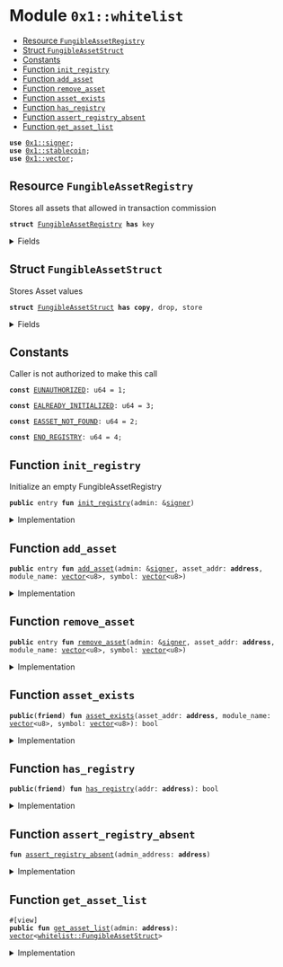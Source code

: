 
<a id="0x1_whitelist"></a>

# Module `0x1::whitelist`



-  [Resource `FungibleAssetRegistry`](#0x1_whitelist_FungibleAssetRegistry)
-  [Struct `FungibleAssetStruct`](#0x1_whitelist_FungibleAssetStruct)
-  [Constants](#@Constants_0)
-  [Function `init_registry`](#0x1_whitelist_init_registry)
-  [Function `add_asset`](#0x1_whitelist_add_asset)
-  [Function `remove_asset`](#0x1_whitelist_remove_asset)
-  [Function `asset_exists`](#0x1_whitelist_asset_exists)
-  [Function `has_registry`](#0x1_whitelist_has_registry)
-  [Function `assert_registry_absent`](#0x1_whitelist_assert_registry_absent)
-  [Function `get_asset_list`](#0x1_whitelist_get_asset_list)


<pre><code><b>use</b> <a href="../../cedra-stdlib/../move-stdlib/doc/signer.md#0x1_signer">0x1::signer</a>;
<b>use</b> <a href="stablecoin.md#0x1_stablecoin">0x1::stablecoin</a>;
<b>use</b> <a href="../../cedra-stdlib/../move-stdlib/doc/vector.md#0x1_vector">0x1::vector</a>;
</code></pre>



<a id="0x1_whitelist_FungibleAssetRegistry"></a>

## Resource `FungibleAssetRegistry`

Stores all assets that allowed in transaction commission


<pre><code><b>struct</b> <a href="whitelist.md#0x1_whitelist_FungibleAssetRegistry">FungibleAssetRegistry</a> <b>has</b> key
</code></pre>



<details>
<summary>Fields</summary>


<dl>
<dt>
<code>assets: <a href="../../cedra-stdlib/../move-stdlib/doc/vector.md#0x1_vector">vector</a>&lt;<a href="whitelist.md#0x1_whitelist_FungibleAssetStruct">whitelist::FungibleAssetStruct</a>&gt;</code>
</dt>
<dd>

</dd>
</dl>


</details>

<a id="0x1_whitelist_FungibleAssetStruct"></a>

## Struct `FungibleAssetStruct`

Stores Asset values


<pre><code><b>struct</b> <a href="whitelist.md#0x1_whitelist_FungibleAssetStruct">FungibleAssetStruct</a> <b>has</b> <b>copy</b>, drop, store
</code></pre>



<details>
<summary>Fields</summary>


<dl>
<dt>
<code>addr: <b>address</b></code>
</dt>
<dd>

</dd>
<dt>
<code>module_name: <a href="../../cedra-stdlib/../move-stdlib/doc/vector.md#0x1_vector">vector</a>&lt;u8&gt;</code>
</dt>
<dd>

</dd>
<dt>
<code>symbol: <a href="../../cedra-stdlib/../move-stdlib/doc/vector.md#0x1_vector">vector</a>&lt;u8&gt;</code>
</dt>
<dd>

</dd>
</dl>


</details>

<a id="@Constants_0"></a>

## Constants


<a id="0x1_whitelist_EUNAUTHORIZED"></a>

Caller is not authorized to make this call


<pre><code><b>const</b> <a href="whitelist.md#0x1_whitelist_EUNAUTHORIZED">EUNAUTHORIZED</a>: u64 = 1;
</code></pre>



<a id="0x1_whitelist_EALREADY_INITIALIZED"></a>



<pre><code><b>const</b> <a href="whitelist.md#0x1_whitelist_EALREADY_INITIALIZED">EALREADY_INITIALIZED</a>: u64 = 3;
</code></pre>



<a id="0x1_whitelist_EASSET_NOT_FOUND"></a>



<pre><code><b>const</b> <a href="whitelist.md#0x1_whitelist_EASSET_NOT_FOUND">EASSET_NOT_FOUND</a>: u64 = 2;
</code></pre>



<a id="0x1_whitelist_ENO_REGISTRY"></a>



<pre><code><b>const</b> <a href="whitelist.md#0x1_whitelist_ENO_REGISTRY">ENO_REGISTRY</a>: u64 = 4;
</code></pre>



<a id="0x1_whitelist_init_registry"></a>

## Function `init_registry`

Initialize an empty FungibleAssetRegistry


<pre><code><b>public</b> entry <b>fun</b> <a href="whitelist.md#0x1_whitelist_init_registry">init_registry</a>(admin: &<a href="../../cedra-stdlib/../move-stdlib/doc/signer.md#0x1_signer">signer</a>)
</code></pre>



<details>
<summary>Implementation</summary>


<pre><code><b>public</b> entry <b>fun</b> <a href="whitelist.md#0x1_whitelist_init_registry">init_registry</a>(admin: &<a href="../../cedra-stdlib/../move-stdlib/doc/signer.md#0x1_signer">signer</a>) {
    <b>let</b> admin_address = <a href="../../cedra-stdlib/../move-stdlib/doc/signer.md#0x1_signer_address_of">signer::address_of</a>(admin);
    <b>assert</b>!(@admin == admin_address, <a href="whitelist.md#0x1_whitelist_EUNAUTHORIZED">EUNAUTHORIZED</a>);

    <a href="whitelist.md#0x1_whitelist_assert_registry_absent">assert_registry_absent</a>(@admin);

    <b>move_to</b>(
        admin,
        <a href="whitelist.md#0x1_whitelist_FungibleAssetRegistry">FungibleAssetRegistry</a> {
            assets: <a href="../../cedra-stdlib/../move-stdlib/doc/vector.md#0x1_vector_empty">vector::empty</a>&lt;<a href="whitelist.md#0x1_whitelist_FungibleAssetStruct">FungibleAssetStruct</a>&gt;()
        }
    );
}
</code></pre>



</details>

<a id="0x1_whitelist_add_asset"></a>

## Function `add_asset`



<pre><code><b>public</b> entry <b>fun</b> <a href="whitelist.md#0x1_whitelist_add_asset">add_asset</a>(admin: &<a href="../../cedra-stdlib/../move-stdlib/doc/signer.md#0x1_signer">signer</a>, asset_addr: <b>address</b>, module_name: <a href="../../cedra-stdlib/../move-stdlib/doc/vector.md#0x1_vector">vector</a>&lt;u8&gt;, symbol: <a href="../../cedra-stdlib/../move-stdlib/doc/vector.md#0x1_vector">vector</a>&lt;u8&gt;)
</code></pre>



<details>
<summary>Implementation</summary>


<pre><code><b>public</b> entry <b>fun</b> <a href="whitelist.md#0x1_whitelist_add_asset">add_asset</a>(
    admin: &<a href="../../cedra-stdlib/../move-stdlib/doc/signer.md#0x1_signer">signer</a>,
    asset_addr: <b>address</b>,
    module_name: <a href="../../cedra-stdlib/../move-stdlib/doc/vector.md#0x1_vector">vector</a>&lt;u8&gt;,
    symbol: <a href="../../cedra-stdlib/../move-stdlib/doc/vector.md#0x1_vector">vector</a>&lt;u8&gt;
) <b>acquires</b> <a href="whitelist.md#0x1_whitelist_FungibleAssetRegistry">FungibleAssetRegistry</a> {
    <b>let</b> admin_address = <a href="../../cedra-stdlib/../move-stdlib/doc/signer.md#0x1_signer_address_of">signer::address_of</a>(admin);

    <b>assert</b>!(<a href="whitelist.md#0x1_whitelist_has_registry">has_registry</a>(@admin), <a href="whitelist.md#0x1_whitelist_ENO_REGISTRY">ENO_REGISTRY</a>);
    <b>assert</b>!(
        admin_address == @admin || admin_address == @0x1,
        <a href="whitelist.md#0x1_whitelist_EUNAUTHORIZED">EUNAUTHORIZED</a>
    );

    <b>assert</b>!(
        <a href="stablecoin.md#0x1_stablecoin_asset_deployed">stablecoin::asset_deployed</a>(asset_addr, symbol),
        <a href="whitelist.md#0x1_whitelist_EASSET_NOT_FOUND">EASSET_NOT_FOUND</a>
    );

    <b>let</b> registry = <b>borrow_global_mut</b>&lt;<a href="whitelist.md#0x1_whitelist_FungibleAssetRegistry">FungibleAssetRegistry</a>&gt;(@admin);
    <a href="../../cedra-stdlib/../move-stdlib/doc/vector.md#0x1_vector_push_back">vector::push_back</a>(
        &<b>mut</b> registry.assets,
        <a href="whitelist.md#0x1_whitelist_FungibleAssetStruct">FungibleAssetStruct</a> { addr: asset_addr, module_name, symbol }
    );
}
</code></pre>



</details>

<a id="0x1_whitelist_remove_asset"></a>

## Function `remove_asset`



<pre><code><b>public</b> entry <b>fun</b> <a href="whitelist.md#0x1_whitelist_remove_asset">remove_asset</a>(admin: &<a href="../../cedra-stdlib/../move-stdlib/doc/signer.md#0x1_signer">signer</a>, asset_addr: <b>address</b>, module_name: <a href="../../cedra-stdlib/../move-stdlib/doc/vector.md#0x1_vector">vector</a>&lt;u8&gt;, symbol: <a href="../../cedra-stdlib/../move-stdlib/doc/vector.md#0x1_vector">vector</a>&lt;u8&gt;)
</code></pre>



<details>
<summary>Implementation</summary>


<pre><code><b>public</b> entry <b>fun</b> <a href="whitelist.md#0x1_whitelist_remove_asset">remove_asset</a>(
    admin: &<a href="../../cedra-stdlib/../move-stdlib/doc/signer.md#0x1_signer">signer</a>,
    asset_addr: <b>address</b>,
    module_name: <a href="../../cedra-stdlib/../move-stdlib/doc/vector.md#0x1_vector">vector</a>&lt;u8&gt;,
    symbol: <a href="../../cedra-stdlib/../move-stdlib/doc/vector.md#0x1_vector">vector</a>&lt;u8&gt;
) <b>acquires</b> <a href="whitelist.md#0x1_whitelist_FungibleAssetRegistry">FungibleAssetRegistry</a> {
    <b>let</b> admin_address = <a href="../../cedra-stdlib/../move-stdlib/doc/signer.md#0x1_signer_address_of">signer::address_of</a>(admin);
    <b>assert</b>!(@admin == admin_address, <a href="whitelist.md#0x1_whitelist_EUNAUTHORIZED">EUNAUTHORIZED</a>);

    <b>let</b> registry = <b>borrow_global_mut</b>&lt;<a href="whitelist.md#0x1_whitelist_FungibleAssetRegistry">FungibleAssetRegistry</a>&gt;(admin_address);

    <b>let</b> (exist, index) = <a href="../../cedra-stdlib/../move-stdlib/doc/vector.md#0x1_vector_index_of">vector::index_of</a>(
        &registry.assets,
        &<a href="whitelist.md#0x1_whitelist_FungibleAssetStruct">FungibleAssetStruct</a> { addr: asset_addr, module_name, symbol }
    );
    <b>if</b> (exist) {
        <a href="../../cedra-stdlib/../move-stdlib/doc/vector.md#0x1_vector_remove">vector::remove</a>(&<b>mut</b> registry.assets, index);
    } <b>else</b> {
        <b>abort</b> <a href="whitelist.md#0x1_whitelist_EASSET_NOT_FOUND">EASSET_NOT_FOUND</a>
    }
}
</code></pre>



</details>

<a id="0x1_whitelist_asset_exists"></a>

## Function `asset_exists`



<pre><code><b>public</b>(<b>friend</b>) <b>fun</b> <a href="whitelist.md#0x1_whitelist_asset_exists">asset_exists</a>(asset_addr: <b>address</b>, module_name: <a href="../../cedra-stdlib/../move-stdlib/doc/vector.md#0x1_vector">vector</a>&lt;u8&gt;, symbol: <a href="../../cedra-stdlib/../move-stdlib/doc/vector.md#0x1_vector">vector</a>&lt;u8&gt;): bool
</code></pre>



<details>
<summary>Implementation</summary>


<pre><code><b>public</b>(<b>friend</b>) <b>fun</b> <a href="whitelist.md#0x1_whitelist_asset_exists">asset_exists</a>(
    asset_addr: <b>address</b>, module_name: <a href="../../cedra-stdlib/../move-stdlib/doc/vector.md#0x1_vector">vector</a>&lt;u8&gt;, symbol: <a href="../../cedra-stdlib/../move-stdlib/doc/vector.md#0x1_vector">vector</a>&lt;u8&gt;
): bool <b>acquires</b> <a href="whitelist.md#0x1_whitelist_FungibleAssetRegistry">FungibleAssetRegistry</a> {
    <b>let</b> registry = <b>borrow_global</b>&lt;<a href="whitelist.md#0x1_whitelist_FungibleAssetRegistry">FungibleAssetRegistry</a>&gt;(@admin);

    <b>let</b> i = 0;
    <b>let</b> n = <a href="../../cedra-stdlib/../move-stdlib/doc/vector.md#0x1_vector_length">vector::length</a>(&registry.assets);
    <b>while</b> (i &lt; n) {
        <b>let</b> asset = <a href="../../cedra-stdlib/../move-stdlib/doc/vector.md#0x1_vector_borrow">vector::borrow</a>(&registry.assets, i);
        <b>if</b> (asset.addr == asset_addr
            && asset.module_name == module_name
            && asset.symbol == symbol) {
            <b>return</b> <b>true</b>;
        };
        i = i + 1;
    };
    <b>false</b>
}
</code></pre>



</details>

<a id="0x1_whitelist_has_registry"></a>

## Function `has_registry`



<pre><code><b>public</b>(<b>friend</b>) <b>fun</b> <a href="whitelist.md#0x1_whitelist_has_registry">has_registry</a>(addr: <b>address</b>): bool
</code></pre>



<details>
<summary>Implementation</summary>


<pre><code><b>public</b>(<b>friend</b>) <b>fun</b> <a href="whitelist.md#0x1_whitelist_has_registry">has_registry</a>(addr: <b>address</b>): bool {
    <b>exists</b>&lt;<a href="whitelist.md#0x1_whitelist_FungibleAssetRegistry">FungibleAssetRegistry</a>&gt;(addr)
}
</code></pre>



</details>

<a id="0x1_whitelist_assert_registry_absent"></a>

## Function `assert_registry_absent`



<pre><code><b>fun</b> <a href="whitelist.md#0x1_whitelist_assert_registry_absent">assert_registry_absent</a>(admin_address: <b>address</b>)
</code></pre>



<details>
<summary>Implementation</summary>


<pre><code><b>fun</b> <a href="whitelist.md#0x1_whitelist_assert_registry_absent">assert_registry_absent</a>(admin_address: <b>address</b>) {
    <b>assert</b>!(!<b>exists</b>&lt;<a href="whitelist.md#0x1_whitelist_FungibleAssetRegistry">FungibleAssetRegistry</a>&gt;(admin_address), <a href="whitelist.md#0x1_whitelist_EALREADY_INITIALIZED">EALREADY_INITIALIZED</a>);
}
</code></pre>



</details>

<a id="0x1_whitelist_get_asset_list"></a>

## Function `get_asset_list`



<pre><code>#[view]
<b>public</b> <b>fun</b> <a href="whitelist.md#0x1_whitelist_get_asset_list">get_asset_list</a>(admin: <b>address</b>): <a href="../../cedra-stdlib/../move-stdlib/doc/vector.md#0x1_vector">vector</a>&lt;<a href="whitelist.md#0x1_whitelist_FungibleAssetStruct">whitelist::FungibleAssetStruct</a>&gt;
</code></pre>



<details>
<summary>Implementation</summary>


<pre><code><b>public</b> <b>fun</b> <a href="whitelist.md#0x1_whitelist_get_asset_list">get_asset_list</a>(
    admin: <b>address</b>
): <a href="../../cedra-stdlib/../move-stdlib/doc/vector.md#0x1_vector">vector</a>&lt;<a href="whitelist.md#0x1_whitelist_FungibleAssetStruct">FungibleAssetStruct</a>&gt; <b>acquires</b> <a href="whitelist.md#0x1_whitelist_FungibleAssetRegistry">FungibleAssetRegistry</a> {
    <b>borrow_global</b>&lt;<a href="whitelist.md#0x1_whitelist_FungibleAssetRegistry">FungibleAssetRegistry</a>&gt;(admin).assets
}
</code></pre>



</details>


[move-book]: https://cedra.dev/move/book/SUMMARY
